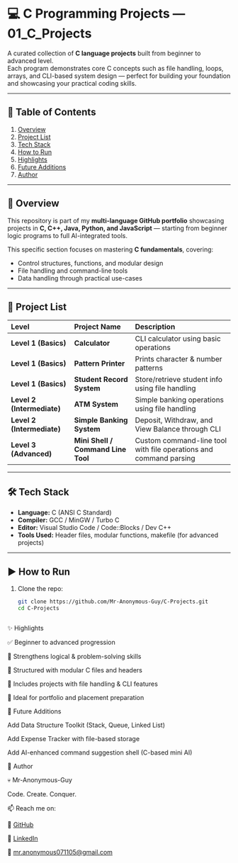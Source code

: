 # 💻 C Programming Projects — 01_C_Projects

A curated collection of **C language projects** built from beginner to advanced level.  
Each program demonstrates core C concepts such as file handling, loops, arrays, and CLI-based system design — perfect for building your foundation and showcasing your practical coding skills.

---

## 🧭 Table of Contents

1. [Overview](#overview)
2. [Project List](#project-list)
3. [Tech Stack](#tech-stack)
4. [How to Run](#how-to-run)
5. [Highlights](#highlights)
6. [Future Additions](#future-additions)
7. [Author](#author)

---

## 🚀 Overview

This repository is part of my **multi-language GitHub portfolio** showcasing projects in **C, C++, Java, Python, and JavaScript** — starting from beginner logic programs to full AI-integrated tools.

This specific section focuses on mastering **C fundamentals**, covering:
- Control structures, functions, and modular design  
- File handling and command-line tools  
- Data handling through practical use-cases  

---

## 🧩 Project List

| Level | Project Name | Description |
|:------|:--------------|:-------------|
| **Level 1 (Basics)** | **Calculator** | CLI calculator using basic operations |
| **Level 1 (Basics)** | **Pattern Printer** | Prints character & number patterns |
| **Level 1 (Basics)** | **Student Record System** | Store/retrieve student info using file handling |
| **Level 2 (Intermediate)** | **ATM System** | Simple banking operations using file handling |
| **Level 2 (Intermediate)** | **Simple Banking System** | Deposit, Withdraw, and View Balance through CLI |
| **Level 3 (Advanced)** | **Mini Shell / Command Line Tool** | Custom command-line tool with file operations and command parsing |

---

## 🛠️ Tech Stack

- **Language:** C (ANSI C Standard)
- **Compiler:** GCC / MinGW / Turbo C
- **Editor:** Visual Studio Code / Code::Blocks / Dev C++
- **Tools Used:** Header files, modular functions, makefile (for advanced projects)

---

## ▶️ How to Run

1. Clone the repo:
   ```bash
   git clone https://github.com/Mr-Anonymous-Guy/C-Projects.git
   cd C-Projects

   

✨ Highlights

✅ Beginner to advanced progression

🧠 Strengthens logical & problem-solving skills

📁 Structured with modular C files and headers

💾 Includes projects with file handling & CLI features

🎯 Ideal for portfolio and placement preparation

🔮 Future Additions

Add Data Structure Toolkit (Stack, Queue, Linked List)

Add Expense Tracker with file-based storage

Add AI-enhanced command suggestion shell (C-based mini AI)

👤 Author

💀 Mr-Anonymous-Guy

Code. Create. Conquer.

📫 Reach me on:

🐙 [GitHub](https://github.com/mr-anonymous-Guy)  

💼 [LinkedIn](https://www.linkedin.com/in/Mr-Anonymous-Guy/)  

📧 mr.anonymous071105@gmail.com

